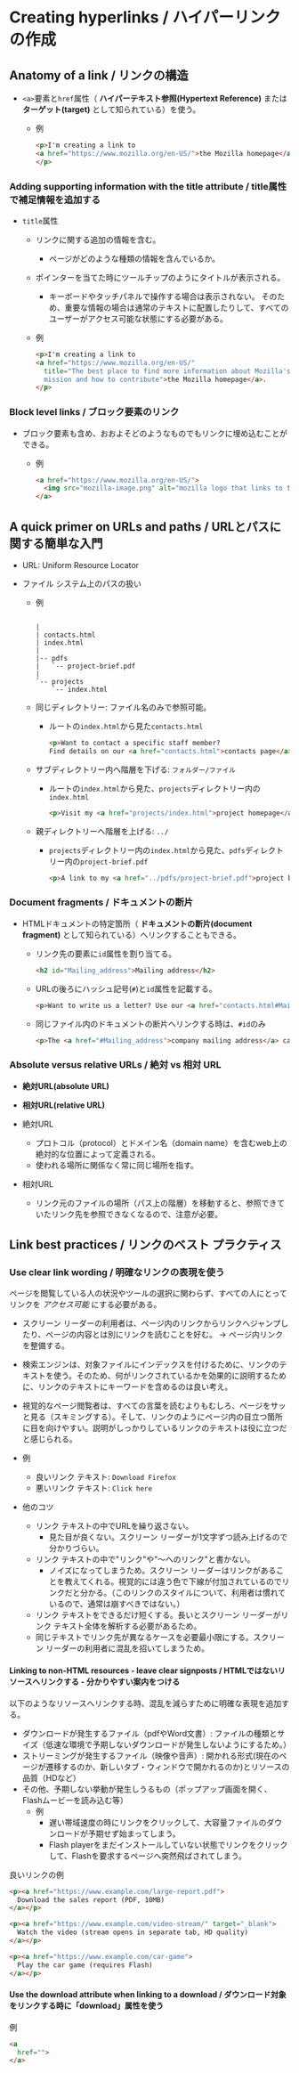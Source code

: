 # Creating hyperlinks / ハイパーリンクの作成

## Anatomy of a link / リンクの構造

- `<a>`要素と`href`属性（ **ハイパーテキスト参照(Hypertext Reference)** または **ターゲット(target)** として知られている）を使う。
  - 例

    ```html
    <p>I'm creating a link to
    <a href="https://www.mozilla.org/en-US/">the Mozilla homepage</a>.
    </p>
    ```

### Adding supporting information with the title attribute / title属性で補足情報を追加する

- `title`属性
  - リンクに関する追加の情報を含む。
    - ページがどのような種類の情報を含んでいるか。
  - ポインターを当てた時にツールチップのようにタイトルが表示される。
    - キーボードやタッチパネルで操作する場合は表示されない。
      そのため、重要な情報の場合は通常のテキストに配置したりして、すべてのユーザーがアクセス可能な状態にする必要がある。
  - 例

    ```html
    <p>I'm creating a link to
    <a href="https://www.mozilla.org/en-US/"
      title="The best place to find more information about Mozilla's
      mission and how to contribute">the Mozilla homepage</a>.
    </p>
    ```

### Block level links / ブロック要素のリンク

- ブロック要素も含め、おおよそどのようなものでもリンクに埋め込むことができる。
  - 例

    ```html
    <a href="https://www.mozilla.org/en-US/">
      <img src="mozilla-image.png" alt="mozilla logo that links to the mozilla homepage">
    </a>
    ```

## A quick primer on URLs and paths / URLとパスに関する簡単な入門

- URL: Uniform Resource Locator

- ファイル システム上のパスの扱い

  - 例

    ```text

    |
    | contacts.html
    | index.html
    |
    |-- pdfs
    |   `-- project-brief.pdf
    |
    `-- projects
        `-- index.html

    ```

  - 同じディレクトリー: ファイル名のみで参照可能。
    - ルートの`index.html`から見た`contacts.html`

      ```html
      <p>Want to contact a specific staff member?
      Find details on our <a href="contacts.html">contacts page</a>.</p>
      ```

  - サブディレクトリー内へ階層を下げる: `フォルダー/ファイル`
    - ルートの`index.html`から見た、`projects`ディレクトリー内の`index.html`

      ```html
      <p>Visit my <a href="projects/index.html">project homepage</a>.</p>
      ```

  - 親ディレクトリーへ階層を上げる: `../`
    - `projects`ディレクトリー内の`index.html`から見た、`pdfs`ディレクトリー内の`project-brief.pdf`

      ```html
      <p>A link to my <a href="../pdfs/project-brief.pdf">project brief</a>.</p>
      ```

### Document fragments / ドキュメントの断片

- HTMLドキュメントの特定箇所（ **ドキュメントの断片(document fragment)** として知られている）へリンクすることもできる。
  - リンク先の要素に`id`属性を割り当てる。

    ```html
    <h2 id="Mailing_address">Mailing address</h2>
    ```

  - URLの後ろにハッシュ記号(`#`)と`id`属性を記載する。

    ```html
    <p>Want to write us a letter? Use our <a href="contacts.html#Mailing_address">mailing address</a>.</p>
    ```

  - 同じファイル内のドキュメントの断片へリンクする時は、`#id`のみ

    ```html
    <p>The <a href="#Mailing_address">company mailing address</a> can be found at the bottom of this page.</p>
    ```

### Absolute versus relative URLs / 絶対 vs 相対 URL

- **絶対URL(absolute URL)**
- **相対URL(relative URL)**

- 絶対URL
  - プロトコル（protocol）とドメイン名（domain name）を含むweb上の絶対的な位置によって定義される。
  - 使われる場所に関係なく常に同じ場所を指す。

- 相対URL
  - リンク元のファイルの場所（パス上の階層）を移動すると、参照できていたリンク先を参照できなくなるので、注意が必要。

## Link best practices / リンクのベスト プラクティス

### Use clear link wording / 明確なリンクの表現を使う

ページを閲覧している人の状況やツールの選択に関わらず、すべての人にとってリンクを _アクセス可能_ にする必要がある。

- スクリーン リーダーの利用者は、ページ内のリンクからリンクへジャンプしたり、ページの内容とは別にリンクを読むことを好む。
  → ページ内リンクを整備する。
- 検索エンジンは、対象ファイルにインデックスを付けるために、リンクのテキストを使う。そのため、何がリンクされているかを効果的に説明するために、リンクのテキストにキーワードを含めるのは良い考え。
- 視覚的なページ閲覧者は、すべての言葉を読むよりもむしろ、ページをサッと見る（スキミングする）。そして、リンクのようにページ内の目立つ箇所に目を向けやすい。説明がしっかりしているリンクのテキストは役に立つだと感じられる。

- 例
  - 良いリンク テキスト: `Download Firefox`
  - 悪いリンク テキスト: `Click here`

- 他のコツ
  - リンク テキストの中でURLを繰り返さない。
    - 見た目が良くない。スクリーン リーダーが1文字ずつ読み上げるので分かりづらい。
  - リンク テキストの中で"リンク"や"～へのリンク"と書かない。
    - ノイズになってしまうため。スクリーン リーダーはリンクがあることを教えてくれる。視覚的には違う色で下線が付加されているのでリンクだと分かる。（このリンクのスタイルについて、利用者は慣れているので、通常は崩すべきではない。）
  - リンク テキストをできるだけ短くする。長いとスクリーン リーダーがリンク テキスト全体を解析する必要があるため。
  - 同じテキストでリンク先が異なるケースを必要最小限にする。スクリーン リーダーの利用者に混乱を招いてしまうため。

#### Linking to non-HTML resources - leave clear signposts / HTMLではないリソースへリンクする - 分かりやすい案内をつける

以下のようなリソースへリンクする時、混乱を減らすために明確な表現を追加する。

- ダウンロードが発生するファイル（pdfやWord文書）: ファイルの種類とサイズ（低速な環境で予期しないダウンロードが発生しないようにするため。）
- ストリーミングが発生するファイル（映像や音声）: 開かれる形式(現在のページが遷移するのか、新しいタブ・ウィンドウで開かれるのか)とリソースの品質（HDなど）
- その他、予期しない挙動が発生しうるもの（ポップアップ画面を開く、Flashムービーを読み込む等）
  - 例
    - 遅い帯域速度の時にリンクをクリックして、大容量ファイルのダウンロードが予期せず始まってしまう。
    - Flash playerをまだインストールしていない状態でリンクをクリックして、Flashを要求するページへ突然飛ばされてしまう。

良いリンクの例

```html
<p><a href="https://www.example.com/large-report.pdf">
  Download the sales report (PDF, 10MB)
</a></p>

<p><a href="https://www.example.com/video-stream/" target="_blank">
  Watch the video (stream opens in separate tab, HD quality)
</a></p>

<p><a href="https://www.example.com/car-game">
  Play the car game (requires Flash)
</a></p>
```

#### Use the download attribute when linking to a download / ダウンロード対象をリンクする時に「download」属性を使う

例

```html
<a
  href="">
</a>
```
